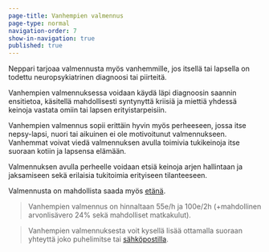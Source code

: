 ```yaml
---
page-title: Vanhempien valmennus
page-type: normal
navigation-order: 7
show-in-navigation: true
published: true
---
```












Neppari tarjoaa valmennusta myös vanhemmille, jos itsellä tai lapsella on todettu neuropsykiatrinen diagnoosi tai piirteitä.

Vanhempien valmennuksessa voidaan käydä läpi diagnoosin saannin ensitietoa, käsitellä mahdollisesti syntynyttä kriisiä ja miettiä yhdessä keinoja vastata omiin tai lapsen erityistarpeisiin.

Vanhempien valmennus sopii erittäin hyvin myös perheeseen, jossa itse nepsy-lapsi, nuori tai aikuinen ei ole motivoitunut valmennukseen. Vanhemmat voivat viedä valmennuksen avulla toimivia tukikeinoja itse suoraan kotiin ja lapsensa elämään.

Valmennuksen avulla perheelle voidaan etsiä keinoja arjen hallintaan ja jaksamiseen sekä erilaisia tukitoimia erityiseen tilanteeseen.

Valmennusta on mahdollista saada myös [etänä](/etavalmennus).

> Vanhempien valmennus on hinnaltaan 55e/h ja 100e/2h (+mahdollinen arvonlisävero 24% sekä mahdolliset matkakulut).

> Vanhempien valmennuksesta voit kysellä lisää ottamalla suoraan yhteyttä joko puhelimitse tai [sähköpostilla](/ota-yhteytta).
